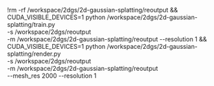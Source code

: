 !rm -rf /workspace/2dgs/2d-gaussian-splatting/reoutput && \
CUDA_VISIBLE_DEVICES=1 python /workspace/2dgs/2d-gaussian-splatting/train.py \
  -s /workspace/2dgs/reoutput \
  -m /workspace/2dgs/2d-gaussian-splatting/reoutput --resolution 1 && \
CUDA_VISIBLE_DEVICES=1 python /workspace/2dgs/2d-gaussian-splatting/render.py \
  -s /workspace/2dgs/reoutput \
  -m /workspace/2dgs/2d-gaussian-splatting/reoutput \
  --mesh_res 2000 --resolution 1